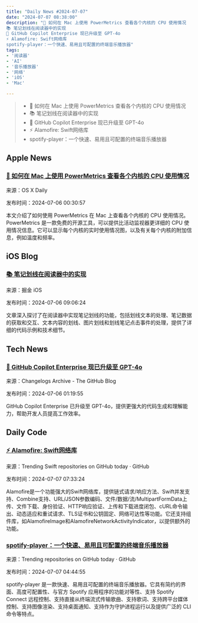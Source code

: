 ```yaml
---
title: "Daily News #2024-07-07"
date: "2024-07-07 08:38:00"
description: "🌟 如何在 Mac 上使用 PowerMetrics 查看各个内核的 CPU 使用情况
📚 笔记划线在阅读器中的实现
🌟 GitHub Copilot Enterprise 现已升级至 GPT-4o
⚡️ Alamofire: Swift网络库
spotify-player：一个快速、易用且可配置的终端音乐播放器"
tags: 
- '阅读器'
- 'AI'
- '音乐播放器'
- '网络'
- 'iOS'
- 'Mac'

---
```


> - 🌟 如何在 Mac 上使用 PowerMetrics 查看各个内核的 CPU 使用情况
> - 📚 笔记划线在阅读器中的实现
> - 🌟 GitHub Copilot Enterprise 现已升级至 GPT-4o
> - ⚡️ Alamofire: Swift网络库
> - spotify-player：一个快速、易用且可配置的终端音乐播放器

## Apple News

### [🌟 如何在 Mac 上使用 PowerMetrics 查看各个内核的 CPU 使用情况](https://osxdaily.com/2024/07/05/how-to-see-individual-core-cpu-usage-on-mac-with-powermetrics/)

来源：OS X Daily

发布时间：2024-07-06 00:30:57

本文介绍了如何使用 PowerMetrics 在 Mac 上查看各个内核的 CPU 使用情况。PowerMetrics 是一款免费的开源工具，可以提供比活动监视器更详细的 CPU 使用情况信息。它可以显示每个内核的实时使用情况图，以及有关每个内核的附加信息，例如温度和频率。

## iOS Blog

### [📚 笔记划线在阅读器中的实现](https://juejin.cn/post/7388063496199749670)

来源：掘金 iOS

发布时间：2024-07-06 09:06:24

文章深入探讨了在阅读器中实现笔记划线的功能，包括划线文本的处理、笔记数据的获取和交互、文本内容的划线、图片划线和划线笔记点击事件的处理，提供了详细的代码示例和技术细节。

## Tech News

### [🌟 GitHub Copilot Enterprise 现已升级至 GPT-4o](https://github.blog/changelog/2024-07-05-github-copilot-enterprise-on-gpt-4o)

来源：Changelogs Archive - The GitHub Blog

发布时间：2024-07-06 01:19:55

GitHub Copilot Enterprise 已升级至 GPT-4o，提供更强大的代码生成和理解能力，帮助开发人员提高工作效率。

## Daily Code

### [⚡️ Alamofire: Swift网络库](https://github.com/Alamofire/Alamofire)

来源：Trending Swift repositories on GitHub today · GitHub

发布时间：2024-07-07 07:33:24

Alamofire是一个功能强大的Swift网络库，提供链式请求/响应方法、Swift并发支持、Combine支持、URL/JSON参数编码、文件/数据/流/MultipartFormData上传、文件下载、身份验证、HTTP响应验证、上传和下载进度闭包、cURL命令输出、动态适应和重试请求、TLS证书和公钥固定、网络可达性等功能。它还支持组件库，如AlamofireImage和AlamofireNetworkActivityIndicator，以提供额外的功能。

### [spotify-player：一个快速、易用且可配置的终端音乐播放器](https://github.com/aome510/spotify-player)

来源：Trending repositories on GitHub today · GitHub

发布时间：2024-07-07 04:44:55

spotify-player 是一款快速、易用且可配置的终端音乐播放器。它具有简约的界面、高度可配置性、与官方 Spotify 应用程序的功能对等性、支持 Spotify Connect 远程控制、支持直接从终端流式传输歌曲、支持歌词、支持跨平台媒体控制、支持图像渲染、支持桌面通知、支持作为守护进程运行以及提供广泛的 CLI 命令等特点。
